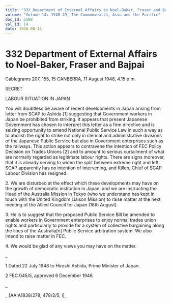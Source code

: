 ```yaml
---
title: "332 Department of External Affairs to Noel-Baker, Fraser and Bajpai"
volume: "Volume 14: 1948-49, The Commonwealth, Asia and the Pacific"
doc_id: 6108
vol_id: 14
date: 1948-08-11
---
```


# 332 Department of External Affairs to Noel-Baker, Fraser and Bajpai

Cablegrams 207, 155, 15 CANBERRA, 11 August 1948, 4.15 p.m.

SECRET

LABOUR SITUATION IN JAPAN

You will doubtless be aware of recent developments in Japan arising from letter from SCAP to Ashida [1] suggesting that Government workers in Japan be prohibited from striking. It appears that present Japanese Government has chosen to interpret this letter as a firm directive and is seizing opportunity to amend National Public Service Law in such a way as to abolish the right to strike not only in clerical and administrative divisions of the Japanese Public Service but also in Government enterprises such as the railways. This action appears to contravene the intention of FEC Policy Decision on Trades Unions [2] and to amount to serious curtailment of what are normally regarded as legitimate labour rights. There are signs moreover, that it is already serving to widen the split between extreme right and left. SCAP apparently has no intention of intervening, and Killen, Chief of SCAP Labour Division has resigned.

2\. We are disturbed at the effect which these developments may have on the growth of democratic institution in Japan, and we are instructing the Head of the Australia Mission in Tokyo (who we understand has kept in touch with the United Kingdom Liaison Mission) to raise matter at the next meeting of the Allied Council for Japan (18th August).

3\. He is to suggest that the proposed Public Service Bill be amended to enable workers in Government enterprises to enjoy normal trades union rights and particularly to provide for a system of collective bargaining along the lines of the Australia[n] Public Service arbitration system. We also intend to raise matter in FEC.

4\. We would be glad of any views you may have on the matter.

_

1 Dated 22 July 1948 to Hiroshi Ashida, Prime Minister of Japan.

2 FEC 045/5, approved 6 December 1946.

_

_ [AA:A1838/278, 478/2/5, i]_
